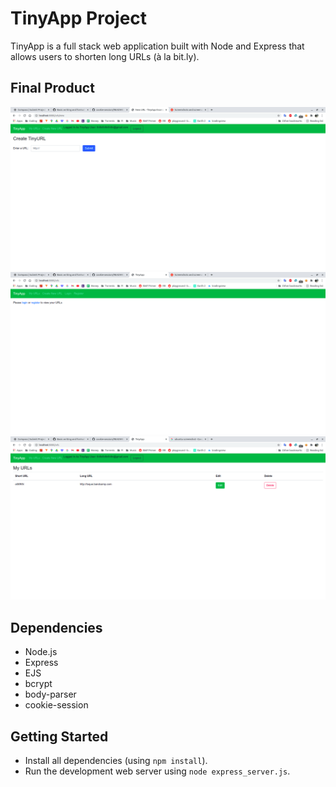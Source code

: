 # TinyApp Project

TinyApp is a full stack web application built with Node and Express that allows users to shorten long URLs (à la bit.ly).

## Final Product

!["Create new URL"](https://github.com/wjb8/tinyapp/blob/main/docs/tinyapp_createnew.png?raw=true)
!["Please login"](https://github.com/wjb8/tinyapp/blob/main/docs/tinyapp_pleaselogin.png?raw=true)
!["My URLs](https://github.com/wjb8/tinyapp/blob/main/docs/tinyapp_urls.png?raw=true)

## Dependencies

- Node.js
- Express
- EJS
- bcrypt
- body-parser
- cookie-session

## Getting Started

- Install all dependencies (using `npm install`).
- Run the development web server using `node express_server.js`.